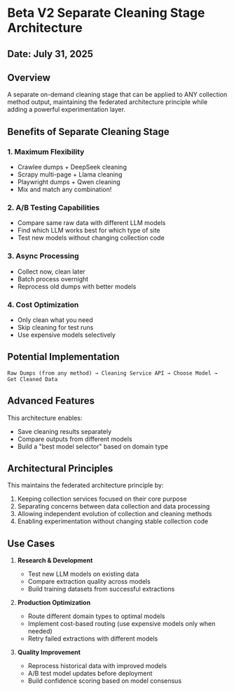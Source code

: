 # Beta V2 Separate Cleaning Stage Architecture

## Date: July 31, 2025

## Overview
A separate on-demand cleaning stage that can be applied to ANY collection method output, maintaining the federated architecture principle while adding a powerful experimentation layer.

## Benefits of Separate Cleaning Stage

### 1. Maximum Flexibility
- Crawlee dumps + DeepSeek cleaning
- Scrapy multi-page + Llama cleaning  
- Playwright dumps + Qwen cleaning
- Mix and match any combination!

### 2. A/B Testing Capabilities
- Compare same raw data with different LLM models
- Find which LLM works best for which type of site
- Test new models without changing collection code

### 3. Async Processing
- Collect now, clean later
- Batch process overnight
- Reprocess old dumps with better models

### 4. Cost Optimization
- Only clean what you need
- Skip cleaning for test runs
- Use expensive models selectively

## Potential Implementation

```
Raw Dumps (from any method) → Cleaning Service API → Choose Model → Get Cleaned Data
```

## Advanced Features

This architecture enables:
- Save cleaning results separately
- Compare outputs from different models
- Build a "best model selector" based on domain type

## Architectural Principles

This maintains the federated architecture principle by:
1. Keeping collection services focused on their core purpose
2. Separating concerns between data collection and data processing
3. Allowing independent evolution of collection and cleaning methods
4. Enabling experimentation without changing stable collection code

## Use Cases

1. **Research & Development**
   - Test new LLM models on existing data
   - Compare extraction quality across models
   - Build training datasets from successful extractions

2. **Production Optimization**
   - Route different domain types to optimal models
   - Implement cost-based routing (use expensive models only when needed)
   - Retry failed extractions with different models

3. **Quality Improvement**
   - Reprocess historical data with improved models
   - A/B test model updates before deployment
   - Build confidence scoring based on model consensus